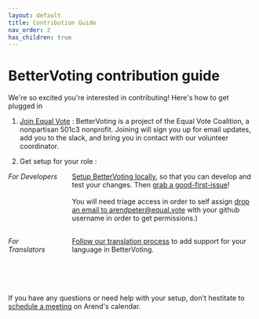 ```yaml
---
layout: default
title: Contribution Guide
nav_order: 2
has_children: true
---
```


# BetterVoting contribution guide

We're so excited you're interested in contributing! Here's how to get plugged in

1. [Join Equal Vote](https://equal.vote/join) : BetterVoting is a project of the Equal Vote Coalition, a nonpartisan 501c3 nonprofit. Joining will sign you up for email updates, add you to the slack, and bring you in contact with our volunteer coordinator. 

1. Get setup for your role : 

<div style="display: grid; gap: 30px; grid-template-rows: 1fr 1fr; grid-template-columns: 100px 1fr">
    <div><i>For Developers</i></div>
    <div><a href="1_local_setup.html">Setup BetterVoting locally</a>, so that you can develop and test your changes. Then <a href="https://github.com/Equal-Vote/star-server/issues?q=is%3Aissue%20state%3Aopen%20label%3A%22good%20first%20issue%22">grab a good-first-issue</a>!<br/><br/>You will need triage access in order to self assign <a href="mailto:arendpeter@equal.vote?subject=Triage%20Permissions%20Request&body=Hi%20there!%20Please%20add%20triage%20permissions%20for%20INSERT_GITHUB_USER_NAME.">drop an email to arendpeter@equal.vote</a> with your github username in order to get permissions.)</div>
    <div><i>For Translators</i></div>
    <div><a href="5_adding_translations.html">Follow our translation process</a> to add support for your language in BetterVoting.</div>
</div>

If you have any questions or need help with your setup, don't hestitate to [schedule a meeting](https://starvoting.org/meeting) on Arend's calendar.
